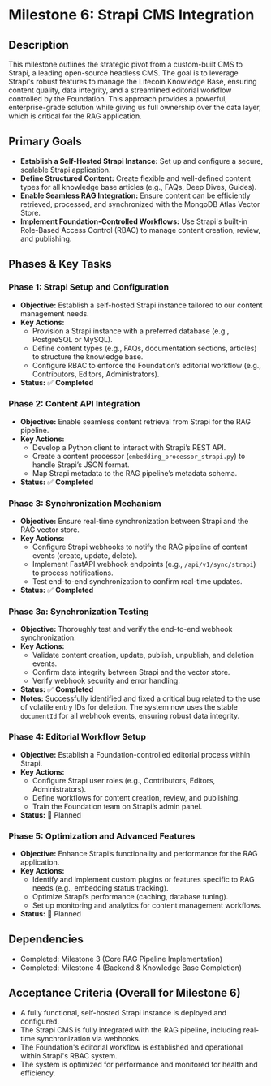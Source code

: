 # Milestone 6: Strapi CMS Integration

## Description
This milestone outlines the strategic pivot from a custom-built CMS to Strapi, a leading open-source headless CMS. The goal is to leverage Strapi's robust features to manage the Litecoin Knowledge Base, ensuring content quality, data integrity, and a streamlined editorial workflow controlled by the Foundation. This approach provides a powerful, enterprise-grade solution while giving us full ownership over the data layer, which is critical for the RAG application.

## Primary Goals
*   **Establish a Self-Hosted Strapi Instance:** Set up and configure a secure, scalable Strapi application.
*   **Define Structured Content:** Create flexible and well-defined content types for all knowledge base articles (e.g., FAQs, Deep Dives, Guides).
*   **Enable Seamless RAG Integration:** Ensure content can be efficiently retrieved, processed, and synchronized with the MongoDB Atlas Vector Store.
*   **Implement Foundation-Controlled Workflows:** Use Strapi's built-in Role-Based Access Control (RBAC) to manage content creation, review, and publishing.

## Phases & Key Tasks

### Phase 1: Strapi Setup and Configuration
*   **Objective:** Establish a self-hosted Strapi instance tailored to our content management needs.
*   **Key Actions:**
    *   Provision a Strapi instance with a preferred database (e.g., PostgreSQL or MySQL).
    *   Define content types (e.g., FAQs, documentation sections, articles) to structure the knowledge base.
    *   Configure RBAC to enforce the Foundation’s editorial workflow (e.g., Contributors, Editors, Administrators).
*   **Status:** ✅ **Completed**

### Phase 2: Content API Integration
*   **Objective:** Enable seamless content retrieval from Strapi for the RAG pipeline.
*   **Key Actions:**
    *   Develop a Python client to interact with Strapi’s REST API.
    *   Create a content processor (`embedding_processor_strapi.py`) to handle Strapi’s JSON format.
    *   Map Strapi metadata to the RAG pipeline’s metadata schema.
*   **Status:** ✅ **Completed**

### Phase 3: Synchronization Mechanism
*   **Objective:** Ensure real-time synchronization between Strapi and the RAG vector store.
*   **Key Actions:**
    *   Configure Strapi webhooks to notify the RAG pipeline of content events (create, update, delete).
    *   Implement FastAPI webhook endpoints (e.g., `/api/v1/sync/strapi`) to process notifications.
    *   Test end-to-end synchronization to confirm real-time updates.
*   **Status:** ✅ **Completed**

### Phase 3a: Synchronization Testing
*   **Objective:** Thoroughly test and verify the end-to-end webhook synchronization.
*   **Key Actions:**
    *   Validate content creation, update, publish, unpublish, and deletion events.
    *   Confirm data integrity between Strapi and the vector store.
    *   Verify webhook security and error handling.
*   **Status:** ✅ **Completed**
*   **Notes:** Successfully identified and fixed a critical bug related to the use of volatile entry IDs for deletion. The system now uses the stable `documentId` for all webhook events, ensuring robust data integrity.


### Phase 4: Editorial Workflow Setup
*   **Objective:** Establish a Foundation-controlled editorial process within Strapi.
*   **Key Actions:**
    *   Configure Strapi user roles (e.g., Contributors, Editors, Administrators).
    *   Define workflows for content creation, review, and publishing.
    *   Train the Foundation team on Strapi’s admin panel.
*   **Status:** 📝 Planned

### Phase 5: Optimization and Advanced Features
*   **Objective:** Enhance Strapi’s functionality and performance for the RAG application.
*   **Key Actions:**
    *   Identify and implement custom plugins or features specific to RAG needs (e.g., embedding status tracking).
    *   Optimize Strapi’s performance (caching, database tuning).
    *   Set up monitoring and analytics for content management workflows.
*   **Status:** 📝 Planned

## Dependencies
*   Completed: Milestone 3 (Core RAG Pipeline Implementation)
*   Completed: Milestone 4 (Backend & Knowledge Base Completion)

## Acceptance Criteria (Overall for Milestone 6)
*   A fully functional, self-hosted Strapi instance is deployed and configured.
*   The Strapi CMS is fully integrated with the RAG pipeline, including real-time synchronization via webhooks.
*   The Foundation's editorial workflow is established and operational within Strapi's RBAC system.
*   The system is optimized for performance and monitored for health and efficiency.
